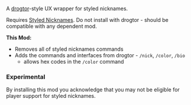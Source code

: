 A [drogtor](https://modrinth.com/mod/drogtor)-style UX wrapper for styled nicknames.

Requires [Styled Nicknames](https://modrinth.com/mod/styled-nicknames). Do not install with drogtor - should be compatible with any dependent mod.

**This Mod:**
- Removes all of styled nicknames commands
- Adds the commands and interfaces from drogtor - `/nick`, `/color`, `/bio`
    - allows hex codes in the `/color` command

### Experimental
By installing this mod you acknowledge that you may not be eligible for player support for styled nicknames.


